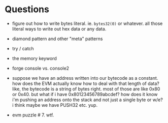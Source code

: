 # Questions

- figure out how to write bytes literal. ie. `bytes32(0)` or whatever. all those literal ways to write out hex data or any data.
- diamond pattern and other "meta" patterns
- try / catch
- the memory keyword
- forge console vs. console2

- suppose we have an address written into our bytecode as a constant. how does the EVM actually know how to deal with that length of data? like, the bytecode is a string of bytes right. most of those are like 0x80 or 0x40. but what if i have 0x80123456789abcdef? how does it know i'm pushing an address onto the stack and not just a single byte or w/e? i think maybe we have PUSH32 etc. yup.

- evm puzzle # 7. wtf.
